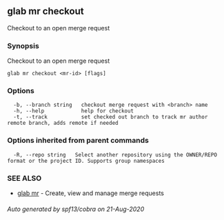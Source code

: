 ## glab mr checkout

Checkout to an open merge request

### Synopsis

Checkout to an open merge request

```
glab mr checkout <mr-id> [flags]
```

### Options

```
  -b, --branch string   checkout merge request with <branch> name
  -h, --help            help for checkout
  -t, --track           set checked out branch to track mr author remote branch, adds remote if needed
```

### Options inherited from parent commands

```
  -R, --repo string   Select another repository using the OWNER/REPO format or the project ID. Supports group namespaces
```

### SEE ALSO

* [glab mr](glab_mr.md)	 - Create, view and manage merge requests

###### Auto generated by spf13/cobra on 21-Aug-2020
